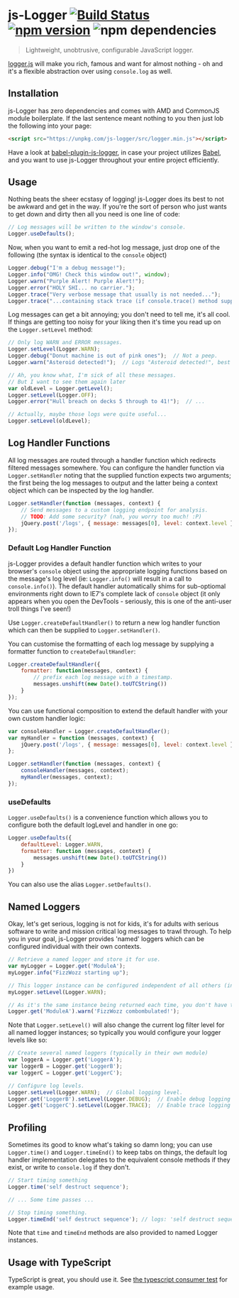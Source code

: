 # js-Logger [![Build Status](https://travis-ci.org/jonnyreeves/js-logger.svg?branch=master)](https://travis-ci.org/jonnyreeves/js-logger) [![npm version](https://badge.fury.io/js/js-logger.svg)](http://badge.fury.io/js/js-logger) ![npm dependencies](https://david-dm.org/jonnyreeves/js-logger.png)

> Lightweight, unobtrusive, configurable JavaScript logger.

[logger.js](https://github.com/jonnyreeves/js-logger/blob/master/src/logger.js) will make you rich, famous and want for almost nothing - oh and it's a flexible abstraction over using `console.log` as well.

## Installation
js-Logger has zero dependencies and comes with AMD and CommonJS module boilerplate.  If the last sentence meant nothing to you then just lob the following into your page:

```html
<script src="https://unpkg.com/js-logger/src/logger.min.js"></script>
```

Have a look at [babel-plugin-js-logger](https://github.com/core-process/babel-plugin-js-logger), in case your project utilizes [Babel](https://babeljs.io/), and you want to use js-Logger throughout your entire project efficiently.

## Usage
Nothing beats the sheer ecstasy of logging!  js-Logger does its best to not be awkward and get in the way.  If you're the sort of person who just wants to get down and dirty then all you need is one line of code:

```js
// Log messages will be written to the window's console.
Logger.useDefaults();
```

Now, when you want to emit a red-hot log message, just drop one of the following (the syntax is identical to the `console` object)

```js
Logger.debug("I'm a debug message!");
Logger.info("OMG! Check this window out!", window);
Logger.warn("Purple Alert! Purple Alert!");
Logger.error("HOLY SHI... no carrier.");
Logger.trace("Very verbose message that usually is not needed...");
Logger.trace("...containing stack trace (if console.trace() method supports it)");
```

Log messages can get a bit annoying; you don't need to tell me, it's all cool.  If things are getting too noisy for your liking then it's time you read up on the `Logger.setLevel` method:

```js
// Only log WARN and ERROR messages.
Logger.setLevel(Logger.WARN);
Logger.debug("Donut machine is out of pink ones");  // Not a peep.
Logger.warn("Asteroid detected!");  // Logs "Asteroid detected!", best do something about that!

// Ah, you know what, I'm sick of all these messages.
// But I want to see them again later
var oldLevel = Logger.getLevel();
Logger.setLevel(Logger.OFF);
Logger.error("Hull breach on decks 5 through to 41!");  // ...

// Actually, maybe those logs were quite useful...
Logger.setLevel(oldLevel);

```

## Log Handler Functions
All log messages are routed through a handler function which redirects filtered messages somewhere.  You can configure the handler function via `Logger.setHandler` noting that the supplied function expects two arguments; the first being the log messages to output and the latter being a context object which can be inspected by the log handler.

```js
Logger.setHandler(function (messages, context) {
	// Send messages to a custom logging endpoint for analysis.
	// TODO: Add some security? (nah, you worry too much! :P)
	jQuery.post('/logs', { message: messages[0], level: context.level });
});
```

### Default Log Handler Function
js-Logger provides a default handler function which writes to your browser's `console` object using the appropriate logging functions based on the message's log level (ie: `Logger.info()` will result in a call to `console.info()`).  The default handler automatically shims for sub-optiomal environments right down to IE7's complete lack of `console` object (it only appears when you open the DevTools - seriously, this is one of the anti-user troll things I've seen!)

Use `Logger.createDefaultHandler()` to return a new log handler function which can then be supplied to `Logger.setHandler()`.

You can customise the formatting of each log message by supplying a formatter function to `createDefaultHandler`:

```js
Logger.createDefaultHandler({
	formatter: function(messages, context) {
		// prefix each log message with a timestamp.
		messages.unshift(new Date().toUTCString())
	}
});
```

You can use functional composition to extend the default handler with your own custom handler logic:

```js
var consoleHandler = Logger.createDefaultHandler();
var myHandler = function (messages, context) {
	jQuery.post('/logs', { message: messages[0], level: context.level });
};

Logger.setHandler(function (messages, context) {
	consoleHandler(messages, context);
	myHandler(messages, context);
});

```

### useDefaults
`Logger.useDefaults()` is a convenience function which allows you to configure both the default logLevel and handler in one go:

```js
Logger.useDefaults({
	defaultLevel: Logger.WARN,
	formatter: function (messages, context) {
		messages.unshift(new Date().toUTCString())
	}
})
```

You can also use the alias `Logger.setDefaults()`.

## Named Loggers
Okay, let's get serious, logging is not for kids, it's for adults with serious software to write and mission critical log messages to trawl through.  To help you in your goal, js-Logger provides 'named' loggers which can be configured individual with their own contexts.

```js
// Retrieve a named logger and store it for use.
var myLogger = Logger.get('ModuleA');
myLogger.info("FizzWozz starting up");

// This logger instance can be configured independent of all others (including the global one).
myLogger.setLevel(Logger.WARN);

// As it's the same instance being returned each time, you don't have to store a reference:
Logger.get('ModuleA').warn('FizzWozz combombulated!');
```

Note that `Logger.setLevel()` will also change the current log filter level for all named logger instances; so typically you would configure your logger levels like so:

```js
// Create several named loggers (typically in their own module)
var loggerA = Logger.get('LoggerA');
var loggerB = Logger.get('LoggerB');
var loggerC = Logger.get('LoggerC');

// Configure log levels.
Logger.setLevel(Logger.WARN);  // Global logging level.
Logger.get('LoggerB').setLevel(Logger.DEBUG);  // Enable debug logging for LoggerB
Logger.get('LoggerC').setLevel(Logger.TRACE);  // Enable trace logging for LoggerC
```

## Profiling
Sometimes its good to know what's taking so damn long; you can use `Logger.time()` and `Logger.timeEnd()` to keep tabs on things, the default log handler implementation delegates to the equivalent console methods if they exist, or write to `console.log` if they don't.

```js
// Start timing something
Logger.time('self destruct sequence');

// ... Some time passes ...

// Stop timing something.
Logger.timeEnd('self destruct sequence'); // logs: 'self destruct sequence: 1022ms'.
```

Note that `time` and `timeEnd` methods are also provided to named Logger instances.

## Usage with TypeScript
TypeScript is great, you should use it. See [the typescript consumer test](./test-src/typescript-consumer/index.ts) for example usage.
